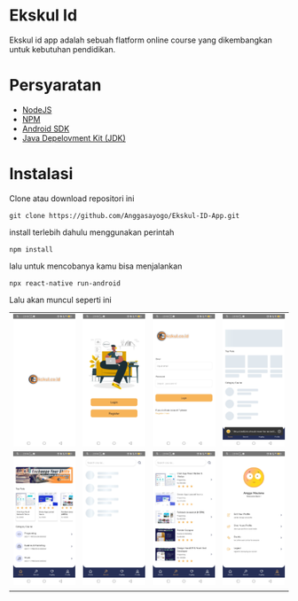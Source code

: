 # Ekskul Id

Ekskul id app adalah sebuah flatform online course yang dikembangkan untuk kebutuhan pendidikan.

# Persyaratan

- [NodeJS](https://nodejs.org/en/)
- [NPM](npmjs.com/)
- [Android SDK](https://developer.android.com/)
- [Java Depelovment Kit (JDK)](https://www.oracle.com/java/technologies/javase-jdk13-downloads.html)

# Instalasi

Clone atau download repositori ini

```
git clone https://github.com/Anggasayogo/Ekskul-ID-App.git
```

install terlebih dahulu menggunakan perintah

```
npm install
```

lalu untuk mencobanya kamu bisa menjalankan

```
npx react-native run-android
```

Lalu akan muncul seperti ini

|                                          |                                          |                                          |                                          |
| ---------------------------------------- | ---------------------------------------- | ---------------------------------------- | ---------------------------------------- |
| ![screenshots1](dist/images/gambar1.jpg) | ![screenshots2](dist/images/gambar2.jpg) | ![screenshots3](dist/images/gambar3.jpg) | ![screenshots4](dist/images/gambar4.jpg) |
| ![screenshots5](dist/images/gambar5.jpg) | ![screenshots6](dist/images/gambar6.jpg) | ![screenshots7](dist/images/gambar7.jpg) | ![screenshots8](dist/images/gambar8.jpg) |
|                                          |                                          |                                          |                                          |
